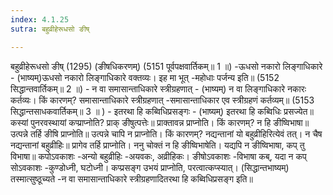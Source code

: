 ```yaml
---
index: 4.1.25
sutra: बहुव्रीहेरूधसो ङीष्

---
```

 बहुव्रीहेरूधसो ङीष् (1295) (ङीषधिकरणम्) (5151 पूर्वपक्षवार्तिकम्॥ 1 ॥) -ऊधसो नकारो लिङ्गाधिकारे - (भाष्यम्)ऊधसो नकारो लिङ्गाधिकारे वक्तव्यः। इह मा भूत् -महोधाः पर्जन्य इति॥ (5152 सिद्धान्तवार्तिकम्॥ 2 ॥) - न वा समासान्ताधिकारे स्त्रीग्रहणात् - (भाष्यम्) न वा लिङ्गाधिकारे नकारः कर्तव्यः। किं कारणम्? समासान्ताधिकारे स्त्रीग्रहणात् -समासान्ताधिकार एव स्त्रीग्रहणं कर्तव्यम्॥ (5153 सिद्धान्तसाधकवार्तिकम्॥ 3 ॥ ) - इतरथा हि कब्विधिप्रसङ्गः - (भाष्यम्) इतरथा हि कब्विधिः प्रसज्येत॥ कस्यां पुनरवस्थायां कप्प्राप्नोति? प्राक् ङीषुत्पत्तेः॥ प्राक्तावन्न प्राप्नोति। किं कारणम्? न हि ङीष्विभाषा॥ उत्पन्ने तर्हि ङीषि प्राप्नोति॥ उत्पन्ने चापि न प्राप्नोति। किं कारणम्? नद्यन्तानां यो बहुव्रीहिरित्येवं तत्। न चैष नद्यन्तानां बहुव्रीहिः॥ प्रागेव तर्हि प्राप्नोति। ननु चोक्तं न हि ङीष्विभाषेति। यद्यपि न ङीष्विभाषा, कप् तु विभाषा॥ कपोऽवकाशः -अन्यो बहुव्रीहिः -अयवकः, अव्रीहिकः। ङीषोऽवकाशः -विभाषा कब्, यदा न कप् सोऽवकाशः -कुण्डोध्नी, घटोध्नी। कप्प्रसङ्ग उभयं प्राप्नोति, परत्वात्कप्स्यात्। (सिद्धान्तभाष्यम्) तस्मात्सुष्ठूच्यते -न वा समासान्ताधिकारे स्त्रीग्रहणादितरथा हि कब्विधिप्रसङ्ग इति॥ 